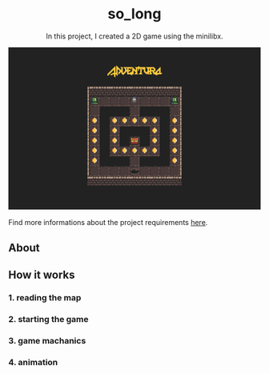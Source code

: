 <h1 align="center">so_long</h1>
<p align="center">In this project, I created a 2D game using the minilibx.</p>

![game preview](./documentation/preview.png)

Find more informations about the project requirements [here](./documentation/project_requirements.pdf).

## About

## How it works
### 1. reading the map
### 2. starting the game
### 3. game machanics
### 4. animation